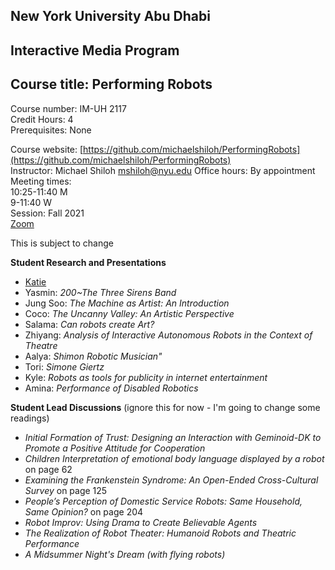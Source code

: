## New York University Abu Dhabi  
## Interactive Media Program
## Course title: Performing Robots
Course number: IM-UH 2117  
Credit Hours: 4     
Prerequisites: None     

Course website:
[https://github.com/michaelshiloh/PerformingRobots](https://github.com/michaelshiloh/PerformingRobots)  
Instructor: Michael Shiloh mshiloh@nyu.edu
Office hours: By appointment    
Meeting times:    
10:25-11:40 M     
9-11:40 W     
Session: Fall 2021    
[Zoom](https://nyu.zoom.us/j/92630541872)

This is subject to change

**Student Research and Presentations**

- [Katie](https://www.nytimes.com/2012/07/08/theater/robot-and-human-actors-take-bows-together.html)  
- Yasmin: *200~The Three Sirens Band*
- Jung Soo: *The Machine as Artist: An Introduction*
- Coco: *The Uncanny Valley: An Artistic Perspective*
- Salama: *Can robots create Art?*
- Zhiyang: *Analysis of Interactive Autonomous Robots in the Context of Theatre*
- Aalya: *Shimon Robotic Musician"*
- Tori: *Simone Giertz*
- Kyle: *Robots as tools for publicity in internet entertainment*
- Amina: *Performance of Disabled Robotics*

**Student Lead Discussions** (ignore this for now - I'm going to change some
readings)

- *Initial Formation of Trust: Designing an Interaction with Geminoid-DK to Promote a Positive Attitude for Cooperation*
- *Children Interpretation of emotional body language displayed by a robot* on page 62 
- *Examining the Frankenstein Syndrome: An Open-Ended Cross-Cultural Survey* on page 125
- *People’s Perception of Domestic Service Robots: 
Same Household, Same Opinion?* on page 204
- *Robot Improv: Using Drama to Create Believable Agents*
- *The Realization of Robot Theater: Humanoid Robots and Theatric Performance*
- *A Midsummer Night's Dream (with flying robots)*
